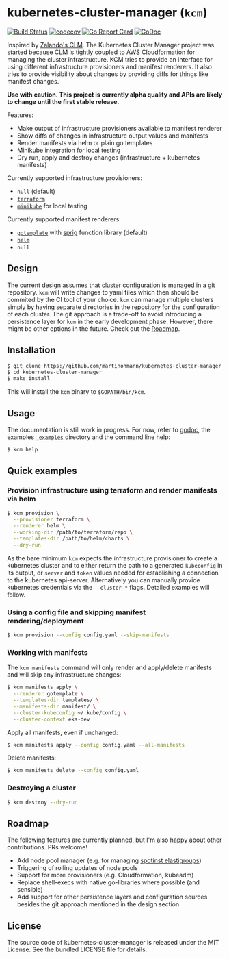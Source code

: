 kubernetes-cluster-manager (`kcm`)
==================================

[![Build Status](https://travis-ci.com/martinohmann/kubernetes-cluster-manager.svg?branch=master)](https://travis-ci.com/martinohmann/kubernetes-cluster-manager)
[![codecov](https://codecov.io/gh/martinohmann/kubernetes-cluster-manager/branch/master/graph/badge.svg)](https://codecov.io/gh/martinohmann/kubernetes-cluster-manager)
[![Go Report Card](https://goreportcard.com/badge/github.com/martinohmann/kubernetes-cluster-manager?style=flat)](https://goreportcard.com/report/github.com/martinohmann/kubernetes-cluster-manager)
[![GoDoc](https://godoc.org/github.com/martinohmann/kubernetes-cluster-manager?status.svg)](https://godoc.org/github.com/martinohmann/kubernetes-cluster-manager)

Inspired by [Zalando's
CLM](https://github.com/zalando-incubator/cluster-lifecycle-manager). The
Kubernetes Cluster Manager project was started because CLM is tightly coupled
to AWS Cloudformation for managing the cluster infrastructure. KCM tries to
provide an interface for using different infrastructure provisioners and
manifest renderers. It also tries to provide visibility about changes by
providing diffs for things like manifest changes.

**Use with caution. This project is currently alpha quality and APIs are likely
to change until the first stable release.**

Features:
- Make output of infrastructure provisioners available to manifest renderer
- Show diffs of changes in infrastructure output values and manifests
- Render manifests via helm or plain go templates
- Minikube integration for local testing
- Dry run, apply and destroy changes (infrastructure + kubernetes manifests)

Currently supported infrastructure provisioners:
- `null` (default)
- [`terraform`](https://github.com/hashicorp/terraform)
- [`minikube`](https://github.com/kubernetes/minikube) for local testing

Currently supported manifest renderers:
- [`gotemplate`](https://golang.org/pkg/text/template/) with
  [sprig](https://github.com/Masterminds/sprig) function library (default)
- [`helm`](https://github.com/helm/helm)
- `null`

Design
------

The current design assumes that cluster configuration is managed in a git
repository. `kcm` will write changes to yaml files which then should be
commited by the CI tool of your choice. `kcm` can manage multiple clusters
simply by having separate directories in the repository for the configuration
of each cluster. The git approach is a trade-off to avoid introducing a
persistence layer for `kcm` in the early development phase. However, there
might be other options in the future. Check out the [Roadmap](#roadmap).

Installation
------------

```sh
$ git clone https://github.com/martinohmann/kubernetes-cluster-manager
$ cd kubernetes-cluster-manager
$ make install
```

This will install the `kcm` binary to `$GOPATH/bin/kcm`.

Usage
-----

The documentation is still work in progress. For now, refer to
[godoc](https://godoc.org/github.com/martinohmann/kubernetes-cluster-manager),
the examples [`_examples`](_examples/) directory and the command line help:

```sh
$ kcm help
```

Quick examples
--------------

### Provision infrastructure using terraform and render manifests via helm

```sh
$ kcm provision \
  --provisioner terraform \
  --renderer helm \
  --working-dir /path/to/terraform/repo \
  --templates-dir /path/to/helm/charts \
  --dry-run
```

As the bare minimum `kcm` expects the infrastructure provisioner to create a
kubernetes cluster and to either return the path to a generated `kubeconfig` in
its output, or `server` and `token` values needed for establishing a connection
to the kubernetes api-server. Alternatively you can manually provide kubernetes
credentials via the `--cluster-*` flags. Detailed examples will follow.

### Using a config file and skipping manifest rendering/deployment

```sh
$ kcm provision --config config.yaml --skip-manifests
```

### Working with manifests

The `kcm manifests` command will only render and apply/delete manifests and
will skip any infrastructure changes:

```sh
$ kcm manifests apply \
  --renderer gotemplate \
  --templates-dir templates/ \
  --manifests-dir manifest/ \
  --cluster-kubeconfig ~/.kube/config \
  --cluster-context eks-dev
```

Apply all manifests, even if unchanged:

```sh
$ kcm manifests apply --config config.yaml --all-manifests
```

Delete manifests:

```sh
$ kcm manifests delete --config config.yaml
```

### Destroying a cluster

```sh
$ kcm destroy --dry-run
```

Roadmap
-------

The following features are currently planned, but I'm also happy about other
contributions. PRs welcome!

* Add node pool manager (e.g. for managing [spotinst
  elastigroups](https://api.spotinst.com/introducing-elastigroup/))
* Triggering of rolling updates of node pools
* Support for more provisioners (e.g. Cloudformation, kubeadm)
* Replace shell-execs with native go-libraries where possible (and sensible)
* Add support for other persistence layers and configuration sources besides
  the git approach mentioned in the design section

License
-------

The source code of kubernetes-cluster-manager is released under the MIT
License. See the bundled LICENSE file for details.
